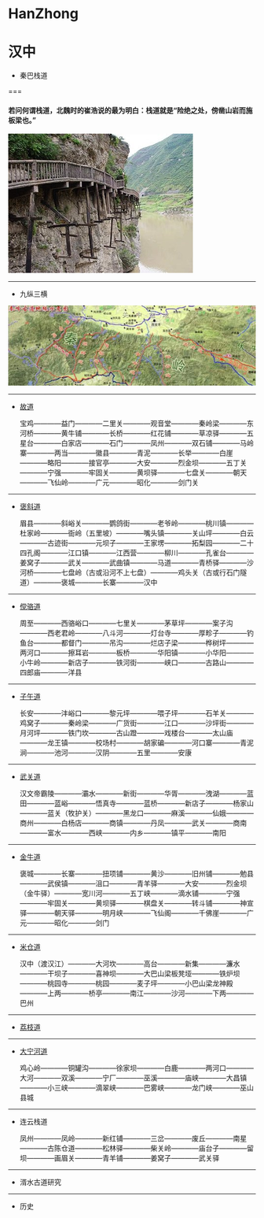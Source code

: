 # HanZhong

# 汉中

+ 秦巴栈道

===

  #### 若问何谓栈道，北魏时的崔浩说的最为明白：栈道就是“险绝之处，傍凿山岩而施板梁也。”
  
  ![栈道](/img/zhandao.jpg)

---

  + 九纵三横
  
   ![秦巴栈道图](/img/all.jpg)
 
 ---
 
  + [故道](gudao.md)
  
    宝鸡————益门————二里关————观音堂————秦岭梁————东河桥————黄牛铺————长桥————红花铺————草凉驿————五星台————白家店————石门————凤州————双石铺————马岭寨————两当————徽县————青泥————长举————白崖————略阳————接官亭————大安————烈金坝————五丁关————宁强————牢固关————黄坝驿————七盘关————朝天————飞仙岭————广元————昭化————剑门关    
  
  ---
  
  + [褒斜道](baoxie.md)
  
    眉县————斜峪关————鹦鸽街————老爷岭————桃川镇————杜家岭————衙岭（五里坡）————嘴头镇————关山坪————白云————古迹街————元坝子————王家塄————拓梨园————二十四孔阁————江口镇————江西营————柳川————孔雀台————姜窝子————武关————武曲镇————马道————青桥驿————沙河桥————七盘岭（古或沿河不上七盘）————鸡头关（古或行石门隧道）————褒城————长寨————汉中
 
 
 ---
 
  + [傥骆道](tangluo.md)
  
    周至————西骆峪口————七里关————茅草坪————案子沟————西老君岭————八斗河————灯台寺————厚畛子————钓鱼台————都督门————吊沟————烂店子梁————桦树坪————两河口————擦耳岩————板桥————华阳镇————小华阳————小牛岭————新店子————铁河街————峡口————古路山————四郎庙————洋县
    
  ---
  
  + [子午道](ziwu.md)
  
    长安————沣峪口————黎元坪————喂子坪————石羊关————鸡窝子————秦岭梁————广货街————江口————沙坪街————月河坪————铁门坎————古山蹬————戏楼台————太山庙————龙王镇————校场村————胡家碥————河口寨————青泥涧————池河————汉阴————五里————安康
  
  ---
  
  + [武关道](wuguan.md)
  
    汉文帝霸陵————灞水————新街————华胥————洩湖————蓝田————蓝峪————悟真寺————蓝桥————新店子————杨家山————蓝关（牧护关）————黑龙口————麻溪————仙娥————商州————白杨店————商镇————丹凤————武关————商南————富水————西峡————内乡————镇平————南阳
  
  ---
  
  + [金牛道](jinniu.md)
  
    褒城————长寨————扭项铺————黄沙————旧州铺————勉县————武侯镇————沮口————青羊驿————大安————烈金坝（金牛驿）————宽川河————五丁峡————滴水铺————宁强————牢固关————黄坝驿————棋盘关————转斗铺————神宣驿————朝天驿————明月峡————飞仙阁————千佛崖————广元————昭化————剑门
  
  ---
  
  + [米仓道](micang.md)
  
    汉中（渡汉江）————大河坎————高台————新集————濂水————干坝子————喜神坝————大巴山梁板凳垭————铁炉坝————桃园寺————桃园————麦子坪————小巴山梁龙神殿————上两————桥亭————南江————沙河————下两————巴州
  
  ---
  
  + [荔枝道](lizhi.md)
  
  ---  
  
  + [大宁河道](daninghe.md)
    
    鸡心岭————铜罐沟————徐家坝————白鹿————两河口————大河————双溪————宁厂————巫溪————庙峡————大昌镇————小三峡————滴翠峡————巴雾峡————龙门峡————巫山县城
    
  ---
  
  + 连云栈道
    
    凤州————凤岭————新红铺————三岔————废丘————南星————古陈仓道————松林驿————柴关岭————庙台子————留坝————画眉关————青羊铺————姜窝子————武关驿  
  
  ---
  
  + 湑水古道研究
  
  ---
  
+ 历史
